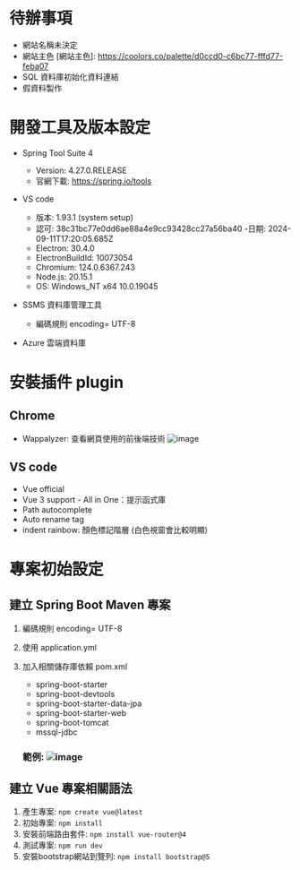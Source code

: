 # 待辦事項
- 網站名稱未決定
- 網站主色
[網站主色]: https://coolors.co/palette/d0ccd0-c6bc77-fffd77-feba07
- SQL 資料庫初始化資料連結
- 假資料製作

# 開發工具及版本設定

- Spring Tool Suite 4
  - Version: 4.27.0.RELEASE
  - 官網下載: https://spring.io/tools

- VS code
  - 版本: 1.93.1 (system setup)
  - 認可: 38c31bc77e0dd6ae88a4e9cc93428cc27a56ba40
  -日期: 2024-09-11T17:20:05.685Z
  - Electron: 30.4.0
  - ElectronBuildId: 10073054
  - Chromium: 124.0.6367.243
  - Node.js: 20.15.1
  - OS: Windows_NT x64 10.0.19045

- SSMS 資料庫管理工具
  - 編碼規則 encoding= UTF-8

- Azure 雲端資料庫

# 安裝插件 plugin
## Chrome
- Wappalyzer: 查看網頁使用的前後端技術
![image](https://www.notion.so/Vue-JS-1602af478a2d80ee8feffb5a4d6c251b?pvs=4#1652af478a2d80278fe7c8de73f5bdaf)

## VS code
- Vue official
- Vue 3 support - All in One：提示函式庫
- Path autocomplete
- Auto rename tag
- indent rainbow: 顏色標記階層 (白色視窗會比較明顯)

# 專案初始設定
## 建立 Spring Boot Maven 專案
1. 編碼規則 encoding= UTF-8
2. 使用 application.yml
3. 加入相關儲存庫依賴 pom.xml
   -  spring-boot-starter
   -  spring-boot-devtools
   -  spring-boot-starter-data-jpa
   -  spring-boot-starter-web
   -  spring-boot-tomcat
   -  mssql-jdbc

   ### 範例: ![image](https://github.com/user-attachments/assets/99c698ff-2f17-467f-a6d1-8dd25f1812c9)

## 建立 Vue 專案相關語法
1. 產生專案: `npm create vue@latest`
2. 初始專案: `npm install`
3. 安裝前端路由套件: `npm install vue-router@4`
4. 測試專案: `npm run dev`
5. 安裝bootstrap網站到覽列: `npm install bootstrap@5`

